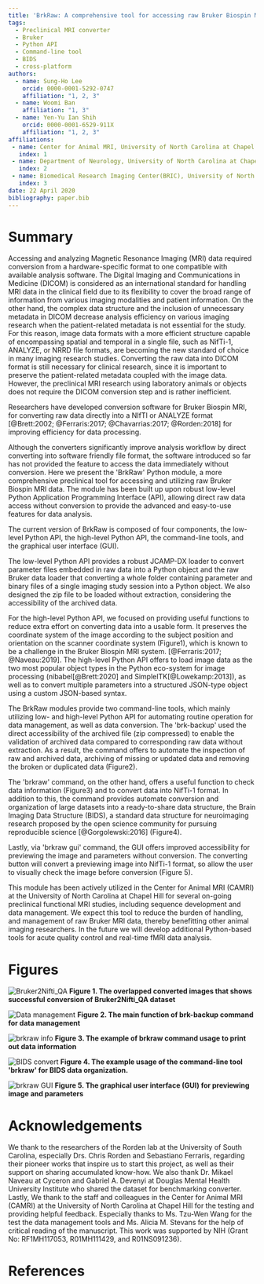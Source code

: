 ```yaml
---
title: 'BrkRaw: A comprehensive tool for accessing raw Bruker Biospin MRI data'
tags:
  - Preclinical MRI converter
  - Bruker
  - Python API
  - Command-line tool
  - BIDS
  - cross-platform
authors:
  - name: Sung-Ho Lee
    orcid: 0000-0001-5292-0747
    affiliation: "1, 2, 3"
  - name: Woomi Ban
    affiliation: "1, 3"
  - name: Yen-Yu Ian Shih
    orcid: 0000-0001-6529-911X
    affiliation: "1, 2, 3"
affiliations:
 - name: Center for Animal MRI, University of North Carolina at Chapel Hill
   index: 1
 - name: Department of Neurology, University of North Carolina at Chapel Hill
   index: 2
 - name: Biomedical Research Imaging Center(BRIC), University of North Carolina at Chapel Hill 
   index: 3
date: 22 April 2020
bibliography: paper.bib
---
```


# Summary
Accessing and analyzing Magnetic Resonance Imaging (MRI) data required conversion from a hardware-specific format 
to one compatible with available analysis software. The Digital Imaging and Communications in Medicine (DICOM) 
is considered as an international standard for handling MRI data in the clinical field due to its flexibility 
to cover the broad range of information from various imaging modalities and patient information. On the other hand, 
the complex data structure and the inclusion of unnecessary metadata in DICOM decrease analysis efficiency 
on various imaging research when the patient-related metadata is not essential for the study. 
For this reason, image data formats with a more efficient structure capable of encompassing spatial and temporal 
in a single file, such as NifTi-1, ANALYZE, or NRRD file formats, are becoming the new standard of choice 
in many imaging research studies. Converting the raw data into DICOM format is still necessary for clinical research, 
since it is important to preserve the patient-related metadata coupled with the image data. 
However, the preclinical MRI research using laboratory animals or objects does not require the DICOM conversion step 
and is rather inefficient. 

Researchers have developed conversion software for Bruker Biospin MRI, 
for converting raw data directly into a NIfTI or ANALYZE format 
[@Brett:2002; @Ferraris:2017; @Chavarrias:2017; @Rorden:2018] for improving efficiency for data processing.

Although the converters significantly improve analysis workflow by direct converting into software friendly file format,
the software introduced so far has not provided the feature to access the data immediately without conversion.
Here we present the 'BrkRaw' Python module, a more comprehensive preclinical tool for accessing and utilizing
raw Bruker Biospin MRI data. The module has been built up upon robust low-level Python Application Programming Interface 
(API), allowing direct raw data access without conversion to provide the advanced and easy-to-use features 
for data analysis. 

The current version of BrkRaw is composed of four components, the low-level Python API, the high-level Python API,
the command-line tools, and the graphical user interface (GUI). 

The low-level Python API provides a robust JCAMP-DX loader to convert parameter files embedded in raw data 
into a Python object and the raw Bruker data loader that converting a whole folder containing parameter and 
binary files of a single imaging study session into a Python object. We also designed the zip file to be loaded 
without extraction, considering the accessibility of the archived data.

For the high-level Python API, we focused on providing useful functions to reduce extra effort on converting data into 
a usable form. It preserves the coordinate system of the image according to the subject position and orientation 
 on the scanner coordinate system (Figure1), which is known to be a challenge in the Bruker Biospin MRI system.
[@Ferraris:2017; @Naveau:2019].
The high-level Python API offers to load image data as the two most popular object types 
in the Python eco-system for image processing (nibabel[@Brett:2020] and SimpleITK[@Lowekamp:2013]), 
as well as to convert multiple parameters into a structured JSON-type object using a custom JSON-based syntax.

The BrkRaw modules provide two command-line tools, which mainly utilizing low- and high-level Python API for automating 
routine operation for data management, as well as data conversion. The 'brk-backup' used the direct accessibility 
of the archived file (zip compressed) to enable the validation of archived data compared to corresponding 
raw data without extraction. As a result, the command offers to automate the inspection of raw and archived data, 
archiving of missing or updated data and removing the broken or duplicated data (Figure2).

The 'brkraw' command, on the other hand, offers a useful function to check data information (Figure3) and 
to convert data into NifTi-1 format. In addition to this, the command provides automate conversion and organization 
of large datasets into a ready-to-share data structure, the Brain Imaging Data Structure (BIDS), 
a standard data structure for neuroimaging research proposed by the open science community 
for pursuing reproducible science [@Gorgolewski:2016] (Figure4).

Lastly, via 'brkraw gui' command, the GUI offers improved accessibility for previewing the image and parameters 
without conversion. The converting button will convert a previewing image into NifTi-1 format, 
so allow the user to visually check the image before conversion (Figure 5).  

This module has been actively utilized in the Center for Animal MRI (CAMRI) 
at the University of North Carolina at Chapel Hill for several on-going preclinical functional MRI studies, 
including sequence development and data management. We expect this tool to reduce the burden of handling, 
and management of raw Bruker MRI data, thereby benefitting other animal imaging researchers.
In the future we will develop additional Python-based tools for acute quality control and real-time fMRI data analysis.

# Figures
![Bruker2Nifti_QA](../imgs/bruker2nifti_qa.png)
**Figure 1. The overlapped converted images that shows successful conversion of Bruker2Nifti_QA dataset**

![Data management](../imgs/brk_backup.png)
**Figure 2. The main function of brk-backup command for data management**

![brkraw info](../imgs/brkraw_info.png)
**Figure 3. The example of brkraw command usage to print out data information** 

![BIDS convert](../imgs/brkraw_bids.png)
**Figure 4. The example usage of the command-line tool 'brkraw' for BIDS data organization.**

![brkraw GUI](../imgs/brkraw_gui.png)
**Figure 5. The graphical user interface (GUI) for previewing image and parameters**

# Acknowledgements

We thank to the researchers of the Rorden lab at the University of South Carolina, especially 
Drs. Chris Rorden and Sebastiano Ferraris, regarding their pioneer works that inspire us to start this project, 
as well as their support on sharing accumulated know-how. We also thank Dr. Mikael Naveau at Cyceron and 
Gabriel A. Devenyi at Douglas Mental Health University Institute who shared the dataset for benchmarking converter. 
Lastly, We thank to the staff and colleagues in the Center for Animal MRI (CAMRI) at the University 
of North Carolina at Chapel Hill for the testing and providing helpful feedback. Especially thanks to 
Ms. Tzu-Wen Wang for the test the data management tools and Ms. Alicia M. Stevans for the help of 
critical reading of the manuscript. This work was supported by NIH 
(Grant No: RF1MH117053, R01MH111429, and R01NS091236).

# References
